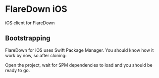 # FlareDown iOS

iOS client for FlareDown

## Bootstrapping

FlareDown for iOS uses Swift Package Manager. You should know how it work by now, so after cloning:

Open the project, wait for SPM dependencies to load and you should be ready to go.
